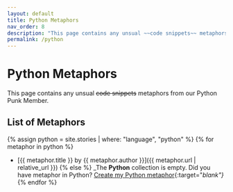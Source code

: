 ```yaml
---
layout: default
title: Python Metaphors
nav_order: 8
description: "This page contains any unsual ~~code snippets~~ metaphors from our Python Punk Member."
permalink: /python
---
```


# Python Metaphors

This page contains any unsual ~~code snippets~~ metaphors from our Python Punk Member.

## List of Metaphors
{% assign python = site.stories | where: "language", "python" %}
{% for metaphor in python %}
- [{{ metaphor.title }} by {{ metaphor.author }}]({{ metaphor.url | relative_url }})
{% else %}
  _The **Python** collection is empty. Did you have metaphor in Python? [Create my Python metaphor](https://github.com/StreetCommunityProgrammer/metaphore/issues/new?assignees=&labels=metaphore&template=metaphore_request.yml&title=Add+%5BMETAPHORE+NAME%5D){:target="_blank"}_
{% endfor %}